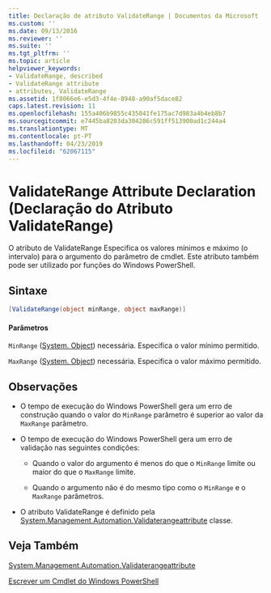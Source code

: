 ```yaml
---
title: Declaração de atributo ValidateRange | Documentos da Microsoft
ms.custom: ''
ms.date: 09/13/2016
ms.reviewer: ''
ms.suite: ''
ms.tgt_pltfrm: ''
ms.topic: article
helpviewer_keywords:
- ValidateRange, described
- ValidateRange attribute
- attributes, ValidateRange
ms.assetid: 1f8066e6-e5d3-4f4e-8948-a90af5dace82
caps.latest.revision: 11
ms.openlocfilehash: 155a406b9855c435041fe175ac7d983a4b4eb8b7
ms.sourcegitcommit: e7445ba8203da304286c591ff513900ad1c244a4
ms.translationtype: MT
ms.contentlocale: pt-PT
ms.lasthandoff: 04/23/2019
ms.locfileid: "62067115"
---
```

# <a name="validaterange-attribute-declaration"></a>ValidateRange Attribute Declaration (Declaração do Atributo ValidateRange)

O atributo de ValidateRange Especifica os valores mínimos e máximo (o intervalo) para o argumento do parâmetro de cmdlet. Este atributo também pode ser utilizado por funções do Windows PowerShell.

## <a name="syntax"></a>Sintaxe

```csharp
[ValidateRange(object minRange, object maxRange)]
```

#### <a name="parameters"></a>Parâmetros

`MinRange` ([System. Object](/dotnet/api/system.object)) necessária. Especifica o valor mínimo permitido.

`MaxRange` ([System. Object](/dotnet/api/system.object)) necessária. Especifica o valor máximo permitido.

## <a name="remarks"></a>Observações

- O tempo de execução do Windows PowerShell gera um erro de construção quando o valor do `MinRange` parâmetro é superior ao valor da `MaxRange` parâmetro.

- O tempo de execução do Windows PowerShell gera um erro de validação nas seguintes condições:

    - Quando o valor do argumento é menos do que o `MinRange` limite ou maior do que o `MaxRange` limite.

    - Quando o argumento não é do mesmo tipo como o `MinRange` e o `MaxRange` parâmetros.

- O atributo ValidateRange é definido pela [System.Management.Automation.Validaterangeattribute](/dotnet/api/System.Management.Automation.ValidateRangeAttribute) classe.

## <a name="see-also"></a>Veja Também

[System.Management.Automation.Validaterangeattribute](/dotnet/api/System.Management.Automation.ValidateRangeAttribute)

[Escrever um Cmdlet do Windows PowerShell](./writing-a-windows-powershell-cmdlet.md)
